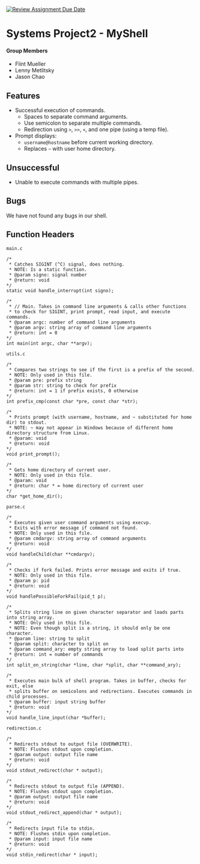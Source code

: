 [![Review Assignment Due Date](https://classroom.github.com/assets/deadline-readme-button-22041afd0340ce965d47ae6ef1cefeee28c7c493a6346c4f15d667ab976d596c.svg)](https://classroom.github.com/a/Tfg6waJb)
# Systems Project2 - MyShell
#### Group Members
 - Flint Mueller
 - Lenny Metlitsky
 - Jason Chao

 ## Features
 - Successful execution of commands.
    - Spaces to separate command arguments.
    - Use semicolon to separate multiple commands.
    - Redirection using ```>```, ```>>```, ```<```, and one pipe (using a temp file).
 - Prompt displays:
    - ```username@hostname``` before current working directory.
    - Replaces ```~``` with user home directory.

## Unsuccessful
 - Unable to execute commands with multiple pipes.

## Bugs
We have not found any bugs in our shell.

## Function Headers
```main.c```
```
/* 
 * Catches SIGINT (^C) signal, does nothing.
 * NOTE: Is a static function.
 * @param signo: signal number
 * @return: void
*/
static void handle_interrupt(int signo);

/*
 * // Main. Takes in command line arguments & calls other functions
 * to check for SIGINT, print prompt, read input, and execute commands.
 * @param argc: number of command line arguments
 * @param argv: string array of command line arguments
 * @return: int = 0
*/
int main(int argc, char **argv);
```

```utils.c```
```
/*
 * Compares two strings to see if the first is a prefix of the second.
 * NOTE: Only used in this file.
 * @param pre: prefix string
 * @param str: string to check for prefix
 * @return: int = 1 if prefix exists, 0 otherwise
*/
int prefix_cmp(const char *pre, const char *str);

/*
 * Prints prompt (with username, hostname, and ~ substituted for home dir) to stdout.
 * NOTE: ~ may not appear in Windows because of different home directory structure from Linux.
 * @param: void
 * @return: void
*/
void print_prompt();

/*
 * Gets home directory of current user.
 * NOTE: Only used in this file.
 * @param: void
 * @return: char * = home directory of current user
*/
char *get_home_dir();
```

```parse.c```
```
/*
 * Executes given user command arguments using execvp.
 * Exits with error message if command not found.
 * NOTE: Only used in this file.
 * @param cmdargv: string array of command arguments
 * @return: void
*/
void handleChild(char **cmdargv);

/*
 * Checks if fork failed. Prints error message and exits if true.
 * NOTE: Only used in this file.
 * @param p: pid
 * @return: void
*/
void handlePossibleForkFail(pid_t p);

/*
 * Splits string line on given character separator and loads parts into string array.
 * NOTE: Only used in this file.
 * NOTE: Even though split is a string, it should only be one character.
 * @param line: string to split
 * @param split: character to split on
 * @param command_ary: empty string array to load split parts into
 * @return: int = number of commands
*/
int split_on_string(char *line, char *split, char **command_ary);

/*
 * Executes main bulk of shell program. Takes in buffer, checks for exit, else 
 * splits buffer on semicolons and redirections. Executes commands in child processes.
 * @param buffer: input string buffer
 * @return: void
*/
void handle_line_input(char *buffer);
```

```redirection.c```
```
/*
 * Redirects stdout to output file (OVERWRITE).
 * NOTE: Flushes stdout upon completion.
 * @param output: output file name
 * @return: void
*/
void stdout_redirect(char * output);

/*
 * Redirects stdout to output file (APPEND).
 * NOTE: Flushes stdout upon completion.
 * @param output: output file name
 * @return: void
*/
void stdout_redirect_append(char * output);

/*
 * Redirects input file to stdin.
 * NOTE: Flushes stdin upon completion.
 * @param input: input file name
 * @return: void
*/
void stdin_redirect(char * input);
```